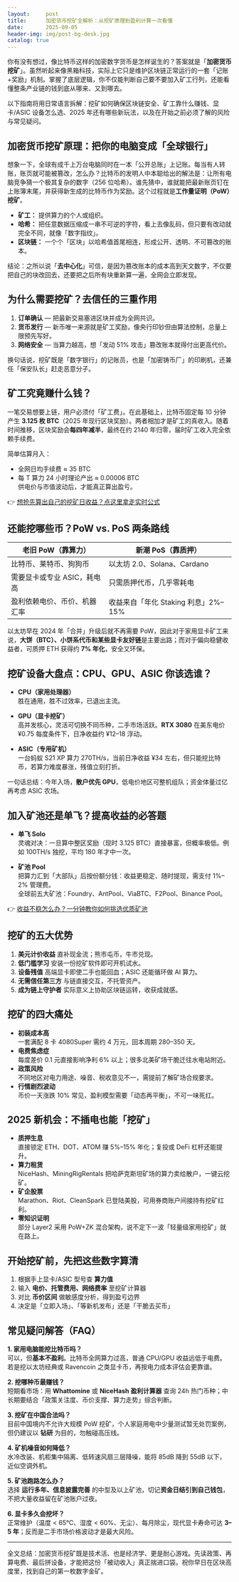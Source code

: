```yaml
---
layout:     post
title:      加密货币挖矿全解析：从挖矿原理到盈利计算一次看懂
date:       2025-09-05
header-img: img/post-bg-desk.jpg
catalog: true
---
```


你有没有想过，像比特币这样的加密数字货币是怎样诞生的？答案就是「**加密货币挖矿**」。虽然听起来像黑箱科技，实际上它只是维护区块链正常运行的一套「记账+奖励」机制。掌握了底层逻辑，你不仅能判断自己要不要加入矿工行列，还能看懂整条产业链的钱到底从哪来、又到哪去。

以下指南将用日常语言拆解：挖矿如何确保区块链安全、矿工靠什么赚钱、显卡/ASIC 设备怎么选、2025 年还有哪些新玩法，以及在开始之前必须了解的风险与常见疑问。

## 加密货币挖矿原理：把你的电脑变成「全球银行」

想象一下，全球有成千上万台电脑同时在一本「公开总账」上记账。每当有人转账，账页就可能被篡改，怎么办？比特币的发明人中本聪给出的解法是：让所有电脑竞争猜一个极其复杂的数字（256 位哈希）。谁先猜中，谁就能把最新账页钉在上账簿末尾，并获得新生成的比特币作为奖励。这个过程就是**工作量证明（PoW）挖矿**。

- **矿工：** 提供算力的个人或组织。  
- **哈希：** 把任意数据压缩成一串不可逆的字符，看上去像乱码，但只要有改动就完全不同，就像「数字指纹」。  
- **区块链：** 一个个「区块」以哈希值首尾相连，形成公开、透明、不可篡改的账本。

结论：之所以说「**去中心化**」可信，是因为篡改账本的成本高到天文数字，不仅要把自己的块改回去，还要把之后所有块重新算一遍，全网会立即发现。

## 为什么需要挖矿？去信任的三重作用

1. **订单确认** — 把最新交易塞进区块并成为全网共识。  
2. **货币发行** — 新币唯一来源就是矿工奖励，像央行印钞但由算法控制，总量上限预先写好。  
3. **网络安全** — 当算力越高，想「发动 51% 攻击」篡改账本就得付出更高代价。

换句话说，挖矿既是「数字银行」的记账员，也是「加密铸币厂」的印刷机，还兼任「保安队长」赶走恶意分子。

## 矿工究竟赚什么钱？

一笔交易想要上链，用户必须付「矿工费」。在此基础上，比特币固定每 10 分钟产生 **3.125 枚 BTC**（2025 年现行区块奖励）。两者相加才是矿工的真收入。随着时间推移，区块奖励会**每四年减半**，最终在约 2140 年归零，届时矿工收入完全依赖手续费。

简单估算月入：  
- 全网日均手续费 ≈ 35 BTC  
- 每 T 算力 24 小时理论产出 ≈ 0.00006 BTC  
供电价与市值波动后，才能真正算出盈亏。

👉 [想抢先算出自己的挖矿日收益？点这里拿走实时公式](https://okxdog.com/)

## 还能挖哪些币？PoW vs. PoS 两条路线

| 老旧 PoW（靠算力） | 新潮 PoS（靠质押） |
|-------------------|------------------|
| 比特币、莱特币、狗狗币 | 以太坊 2.0、Solana、Cardano |
| 需要显卡或专业 ASIC，耗电高 | 只需质押代币，几乎零耗电 |
| 盈利依赖电价、币价、机器汇率 | 收益来自「年化 Staking 利息」2%–15% |

以太坊早在 2024 年「合并」升级后就不再需要 PoW，因此对于家用显卡矿工来说，**大饼（BTC）、小饼系代币和某些显卡友好链**是主要出路；而对于偏向稳健收益者，可质押 ETH 获得约 **7% 年化**，安全又环保。

## 挖矿设备大盘点：CPU、GPU、ASIC 你该选谁？

- **CPU（家用处理器）**  
  胜在通用，胜不过效率，已退出主流。

- **GPU（显卡挖矿）**  
  高并发核心，灵活可切换不同币种，二手市场活跃。**RTX 3080** 在美东电价 ¥0.75 每度条件下，日净收益约 ¥12–18 浮动。

- **ASIC（专用矿机）**  
  一台蚂蚁 S21 XP 算力 270TH/s，当前日净收益 ¥34 左右，但只能挖比特币，若算力难度暴涨，残值立刻打折。

一句话总结：今年入场，**散户优先 GPU**，低电价地区可整机组队；资金体量过亿再考虑 ASIC 农场。

## 加入矿池还是单飞？提高收益的必答题

- **单飞 Solo**  
  灵魂对决：一旦算中整区奖励（现时 3.125 BTC）直接暴富，但概率极低。例如 100TH/s 独挖，平均 180 年才中一次。

- **矿池 Pool**  
  把算力汇到「大部队」后按份额分钱：收益更稳定、随时提现，需支付 1%–2% 管理费。  
  全球前五大矿池：Foundry、AntPool、ViaBTC、F2Pool、Binance Pool。

👉 [收益不稳怎么办？一分钟教你如何挑选优质矿池](https://okxdog.com/)

## 挖矿的五大优势

1. **美元计价收益** 直补现金流；熊市屯币，牛市兑现。  
2. **低门槛学习** 安装一份挖矿软件即可开机试水。  
3. **设备残值** 高端显卡即使二手也能回血；ASIC 还能循环做 AI 算力。  
4. **无需信任第三方** 与链直接交互，不托管资产。  
5. **成为链上守护者** 实际意义上协助区块链运转，收获成就感。

## 挖矿的四大痛处

- **初装成本高**  
  一套满配 8 卡 4080Super 需约 4 万元，回本周期 280–350 天。  
- **电费焦虑症**  
  每度差价 0.1 元直接影响净利 6% 以上；很多北美矿场干脆迁往水电站附近。  
- **政策风险**  
  不同地区对电力用途、噪音、税收意见不一，需提前了解矿场合规要求。  
- **行情剧烈波动**  
  币价一天涨跌 10% 常见，盈利模型需要「动态再平衡」，不可一味死扛。

## 2025 新机会：不插电也能「挖矿」

- **质押生息**  
  直接锁定 ETH、DOT、ATOM 赚 5%–15% 年化；复投或 DeFi 杠杆还能提升。  
- **算力租赁**  
  NiceHash、MiningRigRentals 把哈萨克斯坦矿场的算力卖给散户，一键云挖矿。  
- **矿企股票**  
  Marathon、Riot、CleanSpark 已登陆美股，可用券商账户间接持有挖矿红利。  
- **零知识证明**  
  部分 Layer2 采用 PoW+ZK 混合架构，说不定下一波「轻量级家用挖矿」就在路上。

## 开始挖矿前，先把这些数字算清

1. 根据手上显卡/ASIC 型号查 **算力值**  
2. 输入 **电价、托管费用、网络费率** 至挖矿计算器  
3. 对比 **币价区间** 做敏感度分析，得到盈亏边界  
4. 决定是「立即入场」、「等新机发布」还是「干脆去买币」

## 常见疑问解答（FAQ）

**1. 家用电脑能挖比特币吗？**  
可以，但**基本不盈利**。比特币全网算力过高，普通 CPU/GPU 收益远低于电费。若是挖以太坊经典或 Ravencoin 之类显卡币，再按电力成本评估会更靠谱。

**2. 挖哪种币最赚钱？**  
短期看市场：用 **Whattomine** 或 **NiceHash 盈利计算器** 查询 24h 热门币种；中长期要结合「政策关注度、币价支撑、算力走势」综合判断。

**3. 挖矿在中国合法吗？**  
目前中国境内不允许大规模 PoW 挖矿，个人家庭用电中少量测试暂无处罚案例，但仍建议以 **钻研** 为目的，勿触碰高压线。

**4. 矿机噪音如何降低？**  
水冷改装、机柜集中隔离、低转速风扇三层降噪，能将 85dB 降到 55dB 以下，近似空调外机。

**5. 矿池跑路怎么办？**  
选择 **运行多年、信息披露完善** 的中型及以上矿池，切记**资金日结引到自己钱包**，不把大量收益留在矿池账户过夜。

**6. 显卡多久会挖坏？**  
正常维护（温度 < 65℃、湿度 < 60%、无尘）、每月除尘，现代显卡寿命可达 **3–5 年**；反而是二手市场价格波动才是最大风险。

---

全文总结：加密货币挖矿既是技术活、也是经济学、更是耐心游戏。先读政策、再算电费、最后拼设备，才能把这份「被动收入」真正揣进口袋。祝你早日在区块高度里，找到自己的第一枚数字金矿。